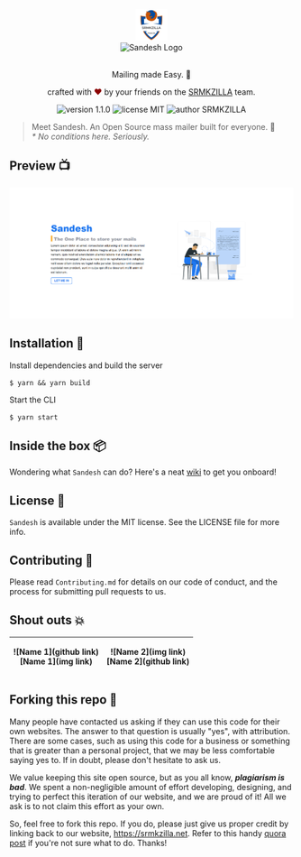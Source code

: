 <div align="center">
  <img alt="SRMKZILLA Logo" src="docs/srmkzilla_logo.png" height="56" />
</div>
<div align="center">
  <img alt="Sandesh Logo" src="docs/logo.svg" height="56" />
</div>

<br>
<p align="center">
Mailing made Easy. 💌
</p>
<p align="center">
crafted with <span style="color: #8b0000;">&hearts;</span> by your friends on the <a href="https://srmkzilla.net">SRMKZILLA</a> team.
</p>
<p align="center">
    <img src="https://img.shields.io/badge/version-1.1.0-yellowgreen" alt="version 1.1.0"/>
    <img src="https://img.shields.io/badge/license-MIT-brightgreen" alt="license MIT"/>
    <img src="https://img.shields.io/badge/author-SRMKZILLA-orange" alt="author SRMKZILLA"/>
</p>

> Meet Sandesh. An Open Source mass mailer built for everyone. 🚀  
> _\* No conditions here. Seriously._

## Preview 📺

<div align="center">
  <img alt="Screenshot" src="docs/cover.png" />
</div>

## Installation 🔧

Install dependencies and build the server

```
$ yarn && yarn build
```

Start the CLI

```
$ yarn start
```

## Inside the box 📦

Wondering what `Sandesh` can do? Here's a neat [wiki](https://github.com/srm-kzilla/springboard/wiki/Inside-the-box) to get you onboard!

## License 📜

`Sandesh` is available under the MIT license. See the LICENSE file for more info.

## Contributing 🤝

Please read `Contributing.md` for details on our code of conduct, and the process for submitting pull requests to us.

## Shout outs 💥

| <p align="center">![Name 1](github link)<br>[Name 1](img link)</p> | <p align="center">![Name 2](img link)<br>[Name 2](github link)</p> |
| ------------------------------------------------------------------ | ------------------------------------------------------------------ |

## Forking this repo 🚨

Many people have contacted us asking if they can use this code for their own websites. The answer to that question is usually "yes", with attribution. There are some cases, such as using this code for a business or something that is greater than a personal project, that we may be less comfortable saying yes to. If in doubt, please don't hesitate to ask us.

We value keeping this site open source, but as you all know, _**plagiarism is bad**_. We spent a non-negligible amount of effort developing, designing, and trying to perfect this iteration of our website, and we are proud of it! All we ask is to not claim this effort as your own.

So, feel free to fork this repo. If you do, please just give us proper credit by linking back to our website, https://srmkzilla.net. Refer to this handy [quora post](https://www.quora.com/Is-it-bad-to-copy-other-peoples-code) if you're not sure what to do. Thanks!
